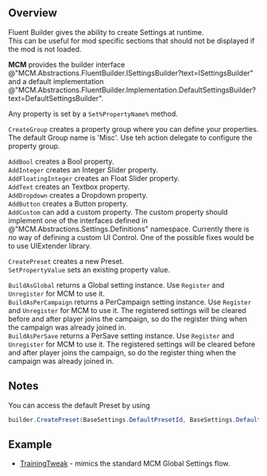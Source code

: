 ## Overview
Fluent Builder gives the ability to create Settings at runtime.  
This can be useful for mod specific sections that should not be displayed if the mod is not loaded.  
  
**MCM** provides the builder interface @"MCM.Abstractions.FluentBuilder.ISettingsBuilder?text=ISettingsBuilder" and a default implementation @"MCM.Abstractions.FluentBuilder.Implementation.DefaultSettingsBuilder?text=DefaultSettingsBuilder".  
  

Any property is set by a ``Set%PropertyName%`` method.  
  
``CreateGroup`` creates a property group where you can define your properties. The default Group name is 'Misc'. Use teh action delegate to configure the property group. 
  
``AddBool`` creates a Bool property.  
``AddInteger`` creates an Integer Slider property.  
``AddFloatingInteger`` creates an Float Slider property.  
``AddText`` creates an Textbox property.  
``AddDropdown`` creates a Dropdown property.  
``AddButton`` creates a Button property.  
``AddCustom`` can add a custom property. The custom property should implement one of the interfaces defined in @"MCM.Abstractions.Settings.Definitions" namespace. Currently there is no way of defining a custom UI Control. One of the possible fixes would be to use UIExtender library.  
 
``CreatePreset`` creates a new Preset.  
``SetPropertyValue`` sets an existing property value.  
 
``BuildAsGlobal`` returns a Global setting instance. Use ``Register`` and ``Unregister`` for MCM to use it.  
``BuildAsPerCampaign`` returns a PerCampaign setting  instance. Use ``Register`` and ``Unregister`` for MCM to use it. The registered settings will be cleared before and after player joins the campaign, so do the register thing when the campaign was already joined in.   
``BuildAsPerSave`` returns a PerSave setting  instance. Use ``Register`` and ``Unregister`` for MCM to use it. The registered settings will be cleared before and after player joins the campaign, so do the register thing when the campaign was already joined in.   

## Notes
You can access the default Preset by using
```csharp
builder.CreatePreset(BaseSettings.DefaultPresetId, BaseSettings.DefaultPresetName, pBuilder => { });
```

## Example
* [TrainingTweak](https://github.com/Aragas/TrainingTweak/blob/fba9bb60cdbd5ff61418f4cea30c625b01cd71de/TroopTraining/Settings.cs) - mimics the standard MCM Global Settings flow.